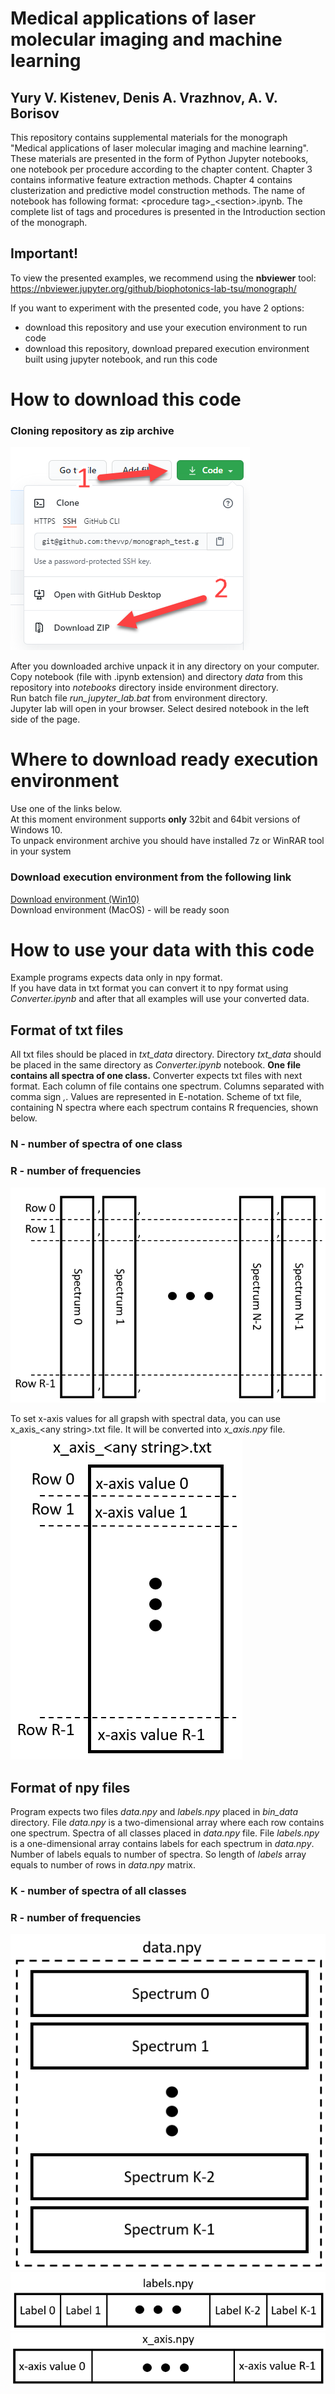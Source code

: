 # Medical applications of laser molecular imaging and machine learning
## Yury V. Kistenev, Denis A. Vrazhnov, A. V. Borisov
  
This repository contains supplemental materials for the monograph "Medical applications of laser molecular imaging and machine learning". 
These materials are presented in the form of Python Jupyter notebooks, one notebook per procedure according to the chapter content. 
Chapter 3 contains informative feature extraction methods.
Chapter 4 contains clusterization and predictive model construction methods.
The name of notebook has following format: \<procedure tag\>_\<section\>.ipynb.
The complete list of tags and procedures is presented in the Introduction section of the monograph.

## Important!
To view the presented examples, we recommend using the **nbviewer** tool: https://nbviewer.jupyter.org/github/biophotonics-lab-tsu/monograph/

If you want to experiment with the presented code, you have 2 options:
- download this repository and use your execution environment to run code
- download this repository, download prepared execution environment built using jupyter notebook, and run this code

# How to download this code
### Cloning repository as zip archive
![Clone repo help image](ReadMePics/clone_repo.png)

After you downloaded archive unpack it in any directory on your computer.  
Copy notebook (file with .ipynb extension) and directory *data* from this repository into *notebooks* directory inside environment directory.  
Run batch file *run_jupyter_lab.bat* from environment directory.  
Jupyter lab will open in your browser. Select desired notebook in the left side of the page.

# Where to download ready execution environment
Use one of the links below.  
At this moment environment supports **only** 32bit and 64bit versions of Windows 10.  
To unpack environment archive you should have installed 7z or WinRAR tool in your system

### Download execution environment from the following link
[Download environment (Win10)](https://drive.google.com/file/d/1kiq_l-r7EfCqmrfZKh_yAmi4dLfqbDKp/view?usp=sharing)  
Download environment (MacOS) - will be ready soon

# How to use your data with this code
Example programs expects data only in npy format.  
If you have data in txt format you can convert it to npy format using *Converter.ipynb* and after that all examples will use your converted data.  

## Format of txt files
All txt files should be placed in *txt_data* directory. Directory *txt_data* should be placed in the same directory as *Converter.ipynb* 
notebook. **One file contains all spectra of one class.** Converter expects txt files with next format. Each column of file contains one spectrum. 
Columns separated with comma sign *,*. Values are represented in E-notation. Scheme of txt file, containing N spectra where each spectrum contains 
R frequencies, shown below.  
### N - number of spectra of one class
### R - number of frequencies
![txt data format image](ReadMePics/txt_data_format.png)  
  
To set x-axis values for all grapsh with spectral data, you can use x_axis_\<any string\>.txt file. It will be converted into *x_axis.npy* file.  
![txt data format image](ReadMePics/x_axis_txt_file_format.png)  

## Format of npy files
Program expects two files *data.npy* and *labels.npy* placed in *bin_data* directory. 
File *data.npy* is a two-dimensional array where each row contains one spectrum. Spectra of all classes 
placed in *data.npy* file. File *labels.npy* is a one-dimensional array contains labels for each spectrum in *data.npy*. 
Number of labels equals to number of spectra. So length of *labels* array equals to number of rows in *data.npy* matrix.  
### K - number of spectra of all classes
### R - number of frequencies
![npy data format image](ReadMePics/npy_data_format.png)  
![npy labels format image](ReadMePics/npy_labels_format.png)  
![npy x-axis format image](ReadMePics/x_axis_npy_file_format.png)  